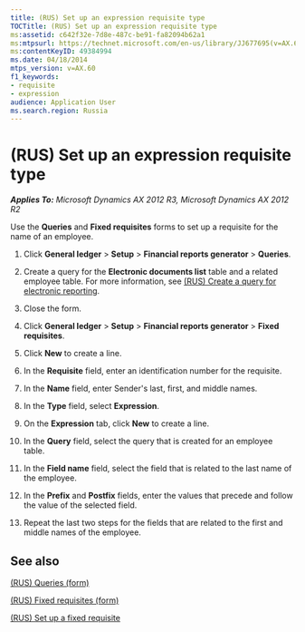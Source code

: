 ```yaml
---
title: (RUS) Set up an expression requisite type
TOCTitle: (RUS) Set up an expression requisite type
ms:assetid: c642f32e-7d8e-487c-be91-fa82094b62a1
ms:mtpsurl: https://technet.microsoft.com/en-us/library/JJ677695(v=AX.60)
ms:contentKeyID: 49384994
ms.date: 04/18/2014
mtps_version: v=AX.60
f1_keywords:
- requisite
- expression
audience: Application User
ms.search.region: Russia
---
```


# (RUS) Set up an expression requisite type 


_**Applies To:** Microsoft Dynamics AX 2012 R3, Microsoft Dynamics AX 2012 R2_

Use the **Queries** and **Fixed requisites** forms to set up a requisite for the name of an employee.

1.  Click **General ledger** \> **Setup** \> **Financial reports generator** \> **Queries**.

2.  Create a query for the **Electronic documents list** table and a related employee table. For more information, see [(RUS) Create a query for electronic reporting](rus-create-a-query-for-electronic-reporting.md).

3.  Close the form.

4.  Click **General ledger** \> **Setup** \> **Financial reports generator** \> **Fixed requisites**.

5.  Click **New** to create a line.

6.  In the **Requisite** field, enter an identification number for the requisite.

7.  In the **Name** field, enter Sender's last, first, and middle names.

8.  In the **Type** field, select **Expression**.

9.  On the **Expression** tab, click **New** to create a line.

10. In the **Query** field, select the query that is created for an employee table.

11. In the **Field name** field, select the field that is related to the last name of the employee.

12. In the **Prefix** and **Postfix** fields, enter the values that precede and follow the value of the selected field.

13. Repeat the last two steps for the fields that are related to the first and middle names of the employee.

## See also

[(RUS) Queries (form)](https://technet.microsoft.com/en-us/library/jj710734\(v=ax.60\))

[(RUS) Fixed requisites (form)](https://technet.microsoft.com/en-us/library/jj710680\(v=ax.60\))

[(RUS) Set up a fixed requisite](rus-set-up-a-fixed-requisite.md)

  



